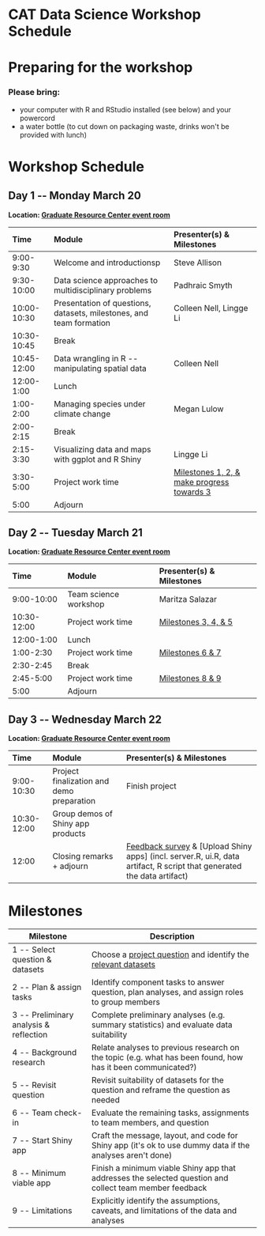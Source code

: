 # CAT Data Science Workshop Schedule

# Preparing for the workshop
### Please bring:
* your computer with R and RStudio installed (see below) and your powercord
* a water bottle (to cut down on packaging waste, drinks won't be provided with lunch)

# Workshop Schedule
## Day 1 -- Monday March 20
**Location: [Graduate Resource Center event room][GRC]**

| Time | Module | Presenter(s) & Milestones |
| :--------- | :--------------------------------------------------------------- | :------------------------- |
| 9:00-9:30 | Welcome and introductionsp | Steve Allison |
| 9:30-10:00 | Data science approaches to multidisciplinary problems | Padhraic Smyth |
| 10:00-10:30 | Presentation of questions, datasets, milestones, and team formation | Colleen Nell, Lingge Li |
| 10:30-10:45 | Break | |
| 10:45-12:00 | Data wrangling in R -- manipulating spatial data | Colleen Nell |
| 12:00-1:00 | Lunch | |
| 1:00-2:00 | Managing species under climate change | Megan Lulow |
| 2:00-2:15 | Break | |
| 2:15-3:30 | Visualizing data and maps with ggplot and R Shiny | Lingge Li |
| 3:30-5:00 | Project work time | [Milestones 1, 2, & make progress towards 3](#milestones) |
| 5:00 | Adjourn | |

## Day 2 -- Tuesday March 21
**Location: [Graduate Resource Center event room][GRC]**

| Time | Module | Presenter(s) & Milestones |
| :--------- | :--------------------------------------------------------------- | :------------------------- |
| 9:00-10:00 | Team science workshop | Maritza Salazar |
| 10:30-12:00 | Project work time | [Milestones 3, 4, & 5](#milestones) |
| 12:00-1:00 | Lunch | |
| 1:00-2:30 | Project work time | [Milestones 6 & 7](#milestones) |
| 2:30-2:45 | Break | |
| 2:45-5:00 | Project work time | [Milestones 8 & 9](#milestones) |
| 5:00 | Adjourn | |

## Day 3 -- Wednesday March 22
**Location: [Graduate Resource Center event room][GRC]**

| Time | Module | Presenter(s) & Milestones |
| :--------- | :--------------------------------------------------------------- | :------------------------- |
| 9:00-10:30 | Project finalization and demo preparation | Finish project |
| 10:30-12:00 | Group demos of Shiny app products | |
| 12:00 | Closing remarks + adjourn | [Feedback survey][survey] & [Upload Shiny apps] (incl. server.R, ui.R, data artifact, R script that generated the data artifact) |

# Milestones
| Milestone | Description |
| --------- | ----------- |
| 1 -- Select question & datasets | Choose a [project question][quest] and identify the [relevant datasets][data] |
| 2 -- Plan & assign tasks | Identify component tasks to answer question, plan analyses, and assign roles to group members |
| 3 -- Preliminary analysis & reflection | Complete preliminary analyses (e.g. summary statistics) and evaluate data suitability |
| 4 -- Background research | Relate analyses to previous research on the topic (e.g. what has been found, how has it been communicated?) |
| 5 -- Revisit question | Revisit suitability of datasets for the question and reframe the question as needed |
| 6 -- Team check-in | Evaluate the remaining tasks, assignments to team members, and question |
| 7 -- Start Shiny app | Craft the message, layout, and code for Shiny app (it's ok to use dummy data if the analyses aren't done) |
| 8 -- Minimum viable app | Finish a minimum viable Shiny app that addresses the selected question and collect team member feedback |
| 9 -- Limitations | Explicitly identify the assumptions, caveats, and limitations of the data and analyses |


[GRC]: http://www.grad.uci.edu/_assets/pdfs/GRC%20Map%20-%20Gateway%20Study%20Center.pdf "Map to Graduate Resource Center"
[quest]: https://github.com/ClimateActionUCI/Resources/blob/master/Questions.md "CAT Workshop questions"
[data]: https://github.com/ClimateActionUCI/datasets "CAT Workshop datasets"
[survey]: http://goo.gl/forms/kcQ9riO3jp "CAT Workshop feedback survey"
